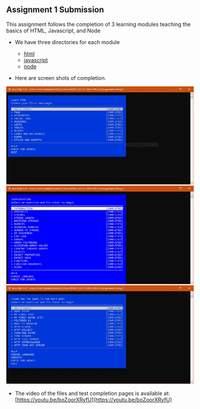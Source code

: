 ## Assignment 1 Submission

This assignment follows the completion of 3 learning modules teaching the basics of HTML, Javascript, and Node

* We have three directories for each module
  * [html](html)
  * [javascript](javascript)
  * [node](node)

* Here are screen shots of completion.

<img src="html/html.JPG">
<img src="javascript/js.JPG">
<img src="node/nodejs.JPG">

* The video of the files and test completion pages is available at: [https://youtu.be/boZoorXRyfU](https://youtu.be/boZoorXRyfU)